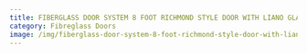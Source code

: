 ```yaml
---
title: FIBERGLASS DOOR SYSTEM 8 FOOT RICHMOND STYLE DOOR WITH LIANO GLASS
category: Fibreglass Doors
image: /img/fiberglass-door-system-8-foot-richmond-style-door-with-liano-glass-e1501596154287.jpg
---
```

